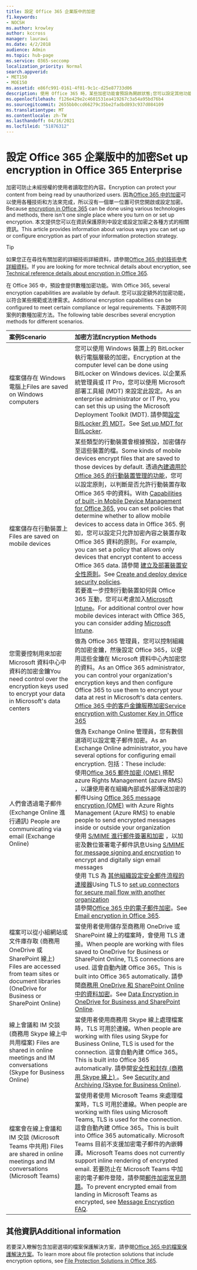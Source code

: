 ```yaml
---
title: 設定 Office 365 企業版中的加密
f1.keywords:
- NOCSH
ms.author: krowley
author: kccross
manager: laurawi
ms.date: 4/2/2018
audience: Admin
ms.topic: hub-page
ms.service: O365-seccomp
localization_priority: Normal
search.appverid:
- MET150
- MOE150
ms.assetid: e86fc991-0161-4f01-9c1c-d25e87733d06
description: 使用 Office 365 時，某些加密功能會預設為開啟狀態;您可以設定其他功能以符合某些規範或法律需求。
ms.openlocfilehash: f126e429e2c4601531ea419267c3a54a95bd76b4
ms.sourcegitcommit: 2655bb0ccd66279c35be2fadbd893c937d084109
ms.translationtype: MT
ms.contentlocale: zh-TW
ms.lasthandoff: 04/16/2021
ms.locfileid: "51876312"
---
```

# <a name="set-up-encryption-in-office-365-enterprise"></a><span data-ttu-id="00c70-103">設定 Office 365 企業版中的加密</span><span class="sxs-lookup"><span data-stu-id="00c70-103">Set up encryption in Office 365 Enterprise</span></span>

<span data-ttu-id="00c70-104">加密可防止未經授權的使用者讀取您的內容。</span><span class="sxs-lookup"><span data-stu-id="00c70-104">Encryption can protect your content from being read by unauthorized users.</span></span> <span data-ttu-id="00c70-105">因為[Office 365 中的加密](encryption.md)可以使用各種技術和方法來完成，所以沒有一個單一位置可供您開啟或設定加密。</span><span class="sxs-lookup"><span data-stu-id="00c70-105">Because [encryption in Office 365](encryption.md) can be done using various technologies and methods, there isn't one single place where you turn on or set up encryption.</span></span> <span data-ttu-id="00c70-106">本文提供您可以在資訊保護原則中設定或設定加密之各種方式的相關資訊。</span><span class="sxs-lookup"><span data-stu-id="00c70-106">This article provides information about various ways you can set up or configure encryption as part of your information protection strategy.</span></span>
  
> [!TIP]
> <span data-ttu-id="00c70-107">如果您正在尋找有關加密的詳細技術詳細資料，請參閱[Office 365 中的技術參考詳細資料](technical-reference-details-about-encryption.md)。</span><span class="sxs-lookup"><span data-stu-id="00c70-107">If you are looking for more technical details about encryption, see [Technical reference details about encryption in Office 365](technical-reference-details-about-encryption.md).</span></span>
  
<span data-ttu-id="00c70-108">在 Office 365 中，預設會提供數種加密功能。</span><span class="sxs-lookup"><span data-stu-id="00c70-108">With Office 365, several encryption capabilities are available by default.</span></span> <span data-ttu-id="00c70-109">您可以設定額外的加密功能，以符合某些規範或法律需求。</span><span class="sxs-lookup"><span data-stu-id="00c70-109">Additional encryption capabilities can be configured to meet certain compliance or legal requirements.</span></span> <span data-ttu-id="00c70-110">下表說明不同案例的數種加密方法。</span><span class="sxs-lookup"><span data-stu-id="00c70-110">The following table describes several encryption methods for different scenarios.</span></span>
  
|<span data-ttu-id="00c70-111">**案例**</span><span class="sxs-lookup"><span data-stu-id="00c70-111">**Scenario**</span></span>|<span data-ttu-id="00c70-112">**加密方法**</span><span class="sxs-lookup"><span data-stu-id="00c70-112">**Encryption Methods**</span></span>|
|:-----|:-----|
|<span data-ttu-id="00c70-113">檔案儲存在 Windows 電腦上</span><span class="sxs-lookup"><span data-stu-id="00c70-113">Files are saved on Windows computers</span></span>  <br/> |<span data-ttu-id="00c70-114">您可以使用 Windows 裝置上的 BitLocker 執行電腦層級的加密。</span><span class="sxs-lookup"><span data-stu-id="00c70-114">Encryption at the computer level can be done using BitLocker on Windows devices.</span></span> <span data-ttu-id="00c70-115">以企業系統管理員或 IT Pro，您可以使用 Microsoft 部署工具組 (MDT) 來設定此設定。</span><span class="sxs-lookup"><span data-stu-id="00c70-115">As an enterprise administrator or IT Pro, you can set this up using the Microsoft Deployment Toolkit (MDT).</span></span> <span data-ttu-id="00c70-116">請參閱[設定 BitLocker 的 MDT](/windows/deployment/deploy-windows-mdt/set-up-mdt-for-bitlocker)。</span><span class="sxs-lookup"><span data-stu-id="00c70-116">See [Set up MDT for BitLocker](/windows/deployment/deploy-windows-mdt/set-up-mdt-for-bitlocker).</span></span>  <br/> |
|<span data-ttu-id="00c70-117">檔案儲存在行動裝置上</span><span class="sxs-lookup"><span data-stu-id="00c70-117">Files are saved on mobile devices</span></span>  <br/> |<span data-ttu-id="00c70-118">某些類型的行動裝置會根據預設，加密儲存至這些裝置的檔。</span><span class="sxs-lookup"><span data-stu-id="00c70-118">Some kinds of mobile devices encrypt files that are saved to those devices by default.</span></span> <span data-ttu-id="00c70-119">透過[內建適用於 Office 365 的行動裝置管理的功能](https://support.microsoft.com/en-us/office/capabilities-of-built-in-mobile-device-management-for-microsoft-365-a1da44e5-7475-4992-be91-9ccec25905b0)，您可以設定原則，以判斷是否允許行動裝置存取 Office 365 中的資料。</span><span class="sxs-lookup"><span data-stu-id="00c70-119">With [Capabilities of built-in Mobile Device Management for Office 365](https://support.microsoft.com/en-us/office/capabilities-of-built-in-mobile-device-management-for-microsoft-365-a1da44e5-7475-4992-be91-9ccec25905b0), you can set policies that determine whether to allow mobile devices to access data in Office 365.</span></span> <span data-ttu-id="00c70-120">例如，您可以設定只允許加密內容之裝置存取 Office 365 資料的原則。</span><span class="sxs-lookup"><span data-stu-id="00c70-120">For example, you can set a policy that allows only devices that encrypt content to access Office 365 data.</span></span> <span data-ttu-id="00c70-121">請參閱 [建立及部署裝置安全性原則](https://support.microsoft.com/office/create-and-deploy-device-security-policies-d310f556-8bfb-497b-9bd7-fe3c36ea2fd6)。</span><span class="sxs-lookup"><span data-stu-id="00c70-121">See [Create and deploy device security policies](https://support.microsoft.com/office/create-and-deploy-device-security-policies-d310f556-8bfb-497b-9bd7-fe3c36ea2fd6).</span></span>  <br/> <span data-ttu-id="00c70-122">若要進一步控制行動裝置如何與 Office 365 互動，您可以考慮加入[Microsoft Intune](/mem/intune/fundamentals/setup-steps)。</span><span class="sxs-lookup"><span data-stu-id="00c70-122">For additional control over how mobile devices interact with Office 365, you can consider adding [Microsoft Intune](/mem/intune/fundamentals/setup-steps).</span></span>  <br/> |
|<span data-ttu-id="00c70-123">您需要控制用來加密 Microsoft 資料中心中資料的加密金鑰</span><span class="sxs-lookup"><span data-stu-id="00c70-123">You need control over the encryption keys used to encrypt your data in Microsoft's data centers</span></span>  <br/> | <span data-ttu-id="00c70-124">做為 Office 365 管理員，您可以控制組織的加密金鑰，然後設定 Office 365，以使用這些金鑰在 Microsoft 資料中心內加密您的資料。</span><span class="sxs-lookup"><span data-stu-id="00c70-124">As an Office 365 administrator, you can control your organization's encryption keys and then configure Office 365 to use them to encrypt your data at rest in Microsoft's data centers.</span></span>  <br/> [<span data-ttu-id="00c70-125">Office 365 中的客戶金鑰服務加密</span><span class="sxs-lookup"><span data-stu-id="00c70-125">Service encryption with Customer Key in Office 365</span></span>](customer-key-overview.md) <br/> |
|<span data-ttu-id="00c70-126">人們會透過電子郵件 (Exchange Online 進行通訊) </span><span class="sxs-lookup"><span data-stu-id="00c70-126">People are communicating via email (Exchange Online)</span></span>  <br/> | <span data-ttu-id="00c70-127">做為 Exchange Online 管理員，您有數個選項可以設定電子郵件加密。</span><span class="sxs-lookup"><span data-stu-id="00c70-127">As an Exchange Online administrator, you have several options for configuring email encryption.</span></span> <span data-ttu-id="00c70-128">包括：</span><span class="sxs-lookup"><span data-stu-id="00c70-128">These include:</span></span>  <br/>  <span data-ttu-id="00c70-129">使用[Office 365 郵件加密 (OME) ](set-up-new-message-encryption-capabilities.md)搭配 azure Rights Management (azure RMS) ，以讓使用者在組織內部或外部傳送加密的郵件</span><span class="sxs-lookup"><span data-stu-id="00c70-129">Using [Office 365 message encryption (OME)](set-up-new-message-encryption-capabilities.md) with Azure Rights Management (Azure RMS) to enable people to send encrypted messages inside or outside your organization</span></span>  <br/>  <span data-ttu-id="00c70-130">使用 [S/MIME 進行郵件簽署和加密](../security/office-365-security/s-mime-for-message-signing-and-encryption.md) ，以加密及數位簽署電子郵件訊息</span><span class="sxs-lookup"><span data-stu-id="00c70-130">Using [S/MIME for message signing and encryption](../security/office-365-security/s-mime-for-message-signing-and-encryption.md) to encrypt and digitally sign email messages</span></span>  <br/>  <span data-ttu-id="00c70-131">使用 TLS 為 [其他組織設定安全郵件流程的連接器](/exchange/mail-flow-best-practices/use-connectors-to-configure-mail-flow/set-up-connectors-for-secure-mail-flow-with-a-partner)</span><span class="sxs-lookup"><span data-stu-id="00c70-131">Using TLS to [set up connectors for secure mail flow with another organization](/exchange/mail-flow-best-practices/use-connectors-to-configure-mail-flow/set-up-connectors-for-secure-mail-flow-with-a-partner)</span></span> <br/>  <span data-ttu-id="00c70-132">請參閱[Office 365 中的電子郵件加密](./email-encryption.md)。</span><span class="sxs-lookup"><span data-stu-id="00c70-132">See [Email encryption in Office 365](./email-encryption.md).</span></span>  <br/> |
|<span data-ttu-id="00c70-133">檔案可以從小組網站或文件庫存取 (商務用 OneDrive 或 SharePoint 線上) </span><span class="sxs-lookup"><span data-stu-id="00c70-133">Files are accessed from team sites or document libraries (OneDrive for Business or SharePoint Online)</span></span>  <br/> |<span data-ttu-id="00c70-134">當使用者使用儲存至商務用 OneDrive 或 SharePoint 線上的檔案時，會使用 TLS 連接。</span><span class="sxs-lookup"><span data-stu-id="00c70-134">When people are working with files saved to OneDrive for Business or SharePoint Online, TLS connections are used.</span></span> <span data-ttu-id="00c70-135">這會自動內建 Office 365。</span><span class="sxs-lookup"><span data-stu-id="00c70-135">This is built into Office 365 automatically.</span></span> <span data-ttu-id="00c70-136">請參閱[商務用 OneDrive 和 SharePoint Online 中的資料加密](./data-encryption-in-odb-and-spo.md)。</span><span class="sxs-lookup"><span data-stu-id="00c70-136">See [Data Encryption in OneDrive for Business and SharePoint Online](./data-encryption-in-odb-and-spo.md).</span></span>  <br/> |
|<span data-ttu-id="00c70-137">線上會議和 IM 交談 (商務用 Skype 線上中共用檔案) </span><span class="sxs-lookup"><span data-stu-id="00c70-137">Files are shared in online meetings and IM conversations (Skype for Business Online)</span></span>  <br/> |<span data-ttu-id="00c70-138">當使用者使用商務用 Skype 線上處理檔案時，TLS 可用於連線。</span><span class="sxs-lookup"><span data-stu-id="00c70-138">When people are working with files using Skype for Business Online, TLS is used for the connection.</span></span> <span data-ttu-id="00c70-139">這會自動內建 Office 365。</span><span class="sxs-lookup"><span data-stu-id="00c70-139">This is built into Office 365 automatically.</span></span> <span data-ttu-id="00c70-140">請參閱[安全性和封存 (商務用 Skype 線上) ](/office365/servicedescriptions/skype-for-business-online-service-description/skype-for-business-online-features)。</span><span class="sxs-lookup"><span data-stu-id="00c70-140">See [Security and Archiving (Skype for Business Online)](/office365/servicedescriptions/skype-for-business-online-service-description/skype-for-business-online-features).</span></span>  <br/> |
|<span data-ttu-id="00c70-141">檔案會在線上會議和 IM 交談 (Microsoft Teams 中共用) </span><span class="sxs-lookup"><span data-stu-id="00c70-141">Files are shared in online meetings and IM conversations (Microsoft Teams)</span></span>  <br/> |<span data-ttu-id="00c70-142">當使用者使用 Microsoft Teams 來處理檔案時，TLS 可用於連線。</span><span class="sxs-lookup"><span data-stu-id="00c70-142">When people are working with files using Microsoft Teams, TLS is used for the connection.</span></span> <span data-ttu-id="00c70-143">這會自動內建 Office 365。</span><span class="sxs-lookup"><span data-stu-id="00c70-143">This is built into Office 365 automatically.</span></span> <span data-ttu-id="00c70-144">Microsoft Teams 目前不支援加密電子郵件的內嵌轉譯。</span><span class="sxs-lookup"><span data-stu-id="00c70-144">Microsoft Teams does not currently support inline rendering of encrypted email.</span></span> <span data-ttu-id="00c70-145">若要防止在 Microsoft Teams 中加密的電子郵件登陸，請參閱[郵件加密常見問題](./ome-faq.yml?view=o365-worldwide&preserve-view=true#can-i-automatically-remove-encryption-on-incoming-and-outgoing-mail-)。</span><span class="sxs-lookup"><span data-stu-id="00c70-145">To prevent encrypted email from landing in Microsoft Teams as encrypted, see [Message Encryption FAQ](./ome-faq.yml?view=o365-worldwide&preserve-view=true#can-i-automatically-remove-encryption-on-incoming-and-outgoing-mail-).</span></span>  <br/> 

## <a name="additional-information"></a><span data-ttu-id="00c70-146">其他資訊</span><span class="sxs-lookup"><span data-stu-id="00c70-146">Additional information</span></span>

<span data-ttu-id="00c70-147">若要深入瞭解包含加密選項的檔案保護解決方案，請參閱[Office 365 中的檔案保護解決方案](https://www.microsoft.com/download/details.aspx?id=55523)。</span><span class="sxs-lookup"><span data-stu-id="00c70-147">To learn more about file protection solutions that include encryption options, see [File Protection Solutions in Office 365](https://www.microsoft.com/download/details.aspx?id=55523).</span></span>
